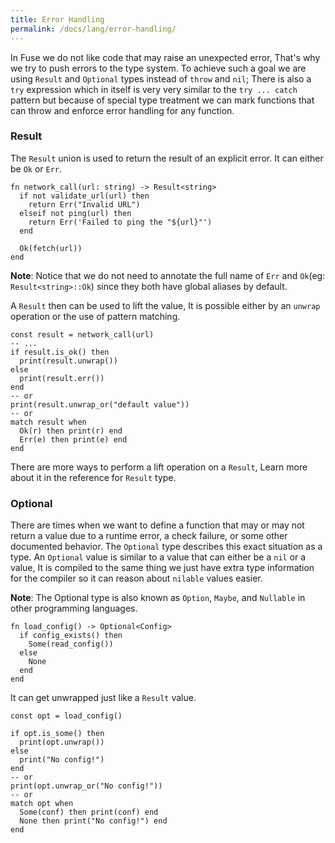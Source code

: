 ```yaml
---
title: Error Handling
permalink: /docs/lang/error-handling/
---
```


In Fuse we do not like code that may raise an unexpected error, That's why we try to push errors to the type system. To achieve such a goal we are using `Result` and `Optional` types instead of `throw` and `nil`; There is also a `try` expression which in itself is very very similar to the `try ... catch` pattern but because of special type treatment we can mark functions that can throw and enforce error handling for any function.

### Result

The `Result` union is used to return the result of an explicit error. It can either be `Ok` or `Err`.

```fuse
fn network_call(url: string) -> Result<string>
  if not validate_url(url) then
    return Err("Invalid URL")
  elseif not ping(url) then
    return Err('Failed to ping the "${url}"')
  end

  Ok(fetch(url))
end
```

__Note__: Notice that we do not need to annotate the full name of `Err` and `Ok`(eg: `Result<string>::Ok`) since they both have global aliases by default.

A `Result` then can be used to lift the value, It is possible either by an `unwrap` operation or the use of pattern matching.

```fuse
const result = network_call(url)
-- ...
if result.is_ok() then
  print(result.unwrap())
else
  print(result.err())
end
-- or
print(result.unwrap_or("default value"))
-- or
match result when
  Ok(r) then print(r) end
  Err(e) then print(e) end
end
```

There are more ways to perform a lift operation on a `Result`, Learn more about it in the reference for `Result` type.

### Optional

There are times when we want to define a function that may or may not return a value due to a runtime error, a check failure, or some other documented behavior. The `Optional` type describes this exact situation as a type. An `Optional` value is similar to a value that can either be a `nil` or a value, It is compiled to the same thing we just have extra type information for the compiler so it can reason about `nilable` values easier.

__Note__: The Optional type is also known as `Option`, `Maybe`, and `Nullable` in other programming languages.

```fuse
fn load_config() -> Optional<Config>
  if config_exists() then
    Some(read_config())
  else
    None
  end
end
```

It can get unwrapped just like a `Result` value.

```fuse
const opt = load_config()

if opt.is_some() then
  print(opt.unwrap())
else
  print("No config!")
end
-- or
print(opt.unwrap_or("No config!"))
-- or
match opt when
  Some(conf) then print(conf) end
  None then print("No config!") end
end
```
